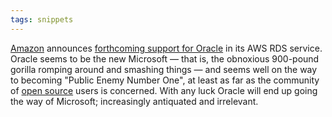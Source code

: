 ```yaml
---
tags: snippets
---
```


[Amazon](/wiki/Amazon) announces [forthcoming support for Oracle](http://aws.amazon.com/rds/oracle/) in its AWS RDS service. Oracle seems to be the new Microsoft — that is, the obnoxious 900-pound gorilla romping around and smashing things — and seems well on the way to becoming "Public Enemy Number One", at least as far as the community of [open source](/wiki/open_source) users is concerned. With any luck Oracle will end up going the way of Microsoft; increasingly antiquated and irrelevant.
